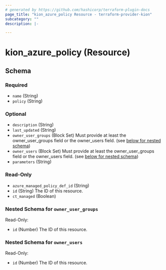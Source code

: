 ```yaml
---
# generated by https://github.com/hashicorp/terraform-plugin-docs
page_title: "kion_azure_policy Resource - terraform-provider-kion"
subcategory: ""
description: |-

---
```


# kion_azure_policy (Resource)





<!-- schema generated by tfplugindocs -->
## Schema

### Required

- `name` (String)
- `policy` (String)

### Optional

- `description` (String)
- `last_updated` (String)
- `owner_user_groups` (Block Set) Must provide at least the owner_user_groups field or the owner_users field. (see [below for nested schema](#nestedblock--owner_user_groups))
- `owner_users` (Block Set) Must provide at least the owner_user_groups field or the owner_users field. (see [below for nested schema](#nestedblock--owner_users))
- `parameters` (String)

### Read-Only

- `azure_managed_policy_def_id` (String)
- `id` (String) The ID of this resource.
- `ct_managed` (Boolean)

<a id="nestedblock--owner_user_groups"></a>
### Nested Schema for `owner_user_groups`

Read-Only:

- `id` (Number) The ID of this resource.


<a id="nestedblock--owner_users"></a>
### Nested Schema for `owner_users`

Read-Only:

- `id` (Number) The ID of this resource.
